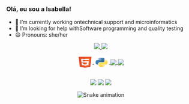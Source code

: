 ### Olá, eu sou a Isabella!

- 🔭 I’m currently working ontechnical support and microinformatics
- 🤔 I’m looking for help withSoftware programming and quality testing
- 😄 Pronouns: she/her

<div align="center">
  <a href="https://github.com/isabellaMsantosx">
  <img height="180em" src="https://github-readme-stats.vercel.app/api?username=isabellaMsantosx&show_icons=true&theme=dark&include_all_commits=true&count_private=true"/>
  <img height="180em" src="https://github-readme-stats.vercel.app/api/top-langs/?username=isabellaMsantosx&layout=compact&langs_count=7&theme=dark"/>


<div style="display: inline_block"><br>

  <img align="center" alt="Isa-HTML" height="30" width="40" src="https://raw.githubusercontent.com/devicons/devicon/master/icons/html5/html5-original.svg">
  <img align="center" alt="Isa-Python" height="30" width="40" src="https://raw.githubusercontent.com/devicons/devicon/master/icons/python/python-original.svg">
  <img align="center" src="https://img.shields.io/badge/JavaScript-323330?style=for-the-badge&logo=javascript&logoColor=F7DF1E"/>
<img align="center" src="https://img.shields.io/badge/PlayStation-003791?style=for-the-badge&logo=playstation&logoColor=white"/>
</div>

##

<div> 

<a href="https://instagram.com/isabelladeeh" target="_blank"><img src="https://img.shields.io/badge/-Instagram-%23E4405F?style=for-the-badge&logo=instagram&logoColor=white" target="_blank"></a>
<a href="https://www.linkedin.com/in/isabella-santos-97ab5177" target="_blank"><img src="https://img.shields.io/badge/-LinkedIn-%230077B5?style=for-the-badge&logo=linkedin&logoColor=white" target="_blank"></a>
<a href="https://https://wa.me/+5519989079500?text=Ol%C3%A1,%20sou%20a%20Isabella%20" target="_blank"><img src="https://img.shields.io/badge/WhatsApp-25D366?style=for-the-badge&logo=whatsapp&logoColor=white" target=" _blank"></a>

 ![Snake animation](https://github.com/isabellaMsantosx/isabellaMsantosx/blob/output/github-contribution-grid-snake.svg)
 
</div>
